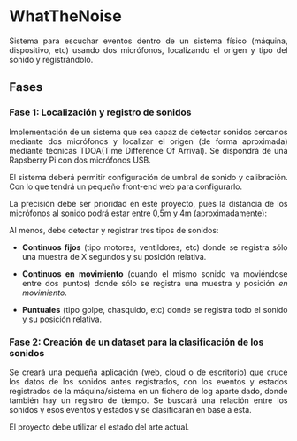 # WhatTheNoise

<div style="text-align: justify">
Sistema para escuchar eventos dentro de un sistema físico (máquina, dispositivo, etc) usando dos micrófonos, localizando el origen y tipo del sonido y registrándolo.
</div>

## Fases

### Fase 1: Localización y registro de sonidos

<div style="text-align: justify">
Implementación de un sistema que sea capaz de detectar sonidos cercanos mediante dos micrófonos y localizar el origen (de forma aproximada) mediante técnicas TDOA(Time Difference Of Arrival). Se dispondrá de una Rapsberry Pi con dos micrófonos USB.

El sistema deberá permitir configuración de umbral de sonido y calibración. Con lo que tendrá un pequeño front-end web para configurarlo.

La precisión debe ser prioridad en este proyecto, pues la distancia de los micrófonos al sonido podrá estar entre 0,5m y 4m (aproximadamente):

Al menos, debe detectar y registrar tres tipos de sonidos:

- **Continuos fijos** (tipo motores, ventildores, etc) donde se registra sólo una muestra de X segundos y su posición relativa.

- **Continuos en movimiento** (cuando el mismo sonido va moviéndose entre dos puntos) donde sólo se registra una muestra y posición *en movimiento*.

- **Puntuales** (tipo golpe, chasquido, etc) donde se registra todo el sonido y su posición relativa.

</div>

### Fase 2: Creación de un dataset para la clasificación de los sonidos

<div style="text-align: justify">
Se creará una pequeña aplicación (web, cloud o de escritorio) que cruce los datos de los sonidos antes registrados, con los eventos y estados registrados de la máquina/sistema en un fichero de log aparte dado, donde también hay un registro de tiempo. Se buscará una relación entre los sonidos y esos eventos y estados y se clasificarán en base a esta.

El proyecto debe utilizar el estado del arte actual.
</div>

